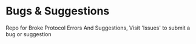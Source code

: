 # Bugs & Suggestions
Repo for Broke Protocol Errors And Suggestions, Visit 'Issues' to submit a bug or suggestion
